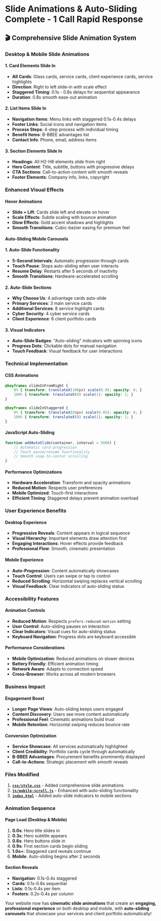 # Slide Animations & Auto-Sliding Complete - 1 Call Rapid Response

## 🎬 **Comprehensive Slide Animation System**

### **Desktop & Mobile Slide Animations**

#### **1. Card Elements Slide In**
- **All Cards**: Glass cards, service cards, client experience cards, service highlights
- **Direction**: Right to left slide-in with scale effect
- **Staggered Timing**: 0.1s - 0.8s delays for sequential appearance
- **Duration**: 0.8s smooth ease-out animation

#### **2. List Items Slide In**
- **Navigation Items**: Menu links with staggered 0.1s-0.4s delays
- **Footer Links**: Social icons and navigation items
- **Process Steps**: 4-step process with individual timing
- **Benefit Items**: B-BBEE advantages list
- **Contact Info**: Phone, email, address items

#### **3. Section Elements Slide In**
- **Headings**: All H2-H6 elements slide from right
- **Hero Content**: Title, subtitle, buttons with progressive delays
- **CTA Sections**: Call-to-action content with smooth reveals
- **Footer Elements**: Company info, links, copyright

### **Enhanced Visual Effects**

#### **Hover Animations**
- **Slide + Lift**: Cards slide left and elevate on hover
- **Scale Effects**: Subtle scaling with bounce animation
- **Glow Effects**: Gold accent shadows and highlights
- **Smooth Transitions**: Cubic-bezier easing for premium feel

#### **Auto-Sliding Mobile Carousels**

#### **1. Auto-Slide Functionality**
- **5-Second Intervals**: Automatic progression through cards
- **Touch Pause**: Stops auto-sliding when user interacts
- **Resume Delay**: Restarts after 5 seconds of inactivity
- **Smooth Transitions**: Hardware-accelerated scrolling

#### **2. Auto-Slide Sections**
- **Why Choose Us**: 4 advantage cards auto-slide
- **Primary Services**: 3 main service cards
- **Additional Services**: 8 service highlight cards
- **Cyber Security**: 4 cyber service cards
- **Client Experience**: 6 client portfolio cards

#### **3. Visual Indicators**
- **Auto-Slide Badges**: "Auto-sliding" indicators with spinning icons
- **Progress Dots**: Clickable dots for manual navigation
- **Touch Feedback**: Visual feedback for user interactions

### **Technical Implementation**

#### **CSS Animations**
```css
@keyframes slideInFromRight {
    0% { transform: translateX(100px) scale(0.9); opacity: 0; }
    100% { transform: translateX(0) scale(1); opacity: 1; }
}

@keyframes slideInStaggered {
    0% { transform: translateX(80px) scale(0.95); opacity: 0; }
    100% { transform: translateX(0) scale(1); opacity: 1; }
}
```

#### **JavaScript Auto-Sliding**
```javascript
function addAutoSlide(container, interval = 5000) {
    // Automatic card progression
    // Touch pause/resume functionality
    // Smooth snap-to-center scrolling
}
```

#### **Performance Optimizations**
- **Hardware Acceleration**: Transform and opacity animations
- **Reduced Motion**: Respects user preferences
- **Mobile Optimized**: Touch-first interactions
- **Efficient Timing**: Staggered delays prevent animation overload

### **User Experience Benefits**

#### **Desktop Experience**
- **Progressive Reveals**: Content appears in logical sequence
- **Visual Hierarchy**: Important elements draw attention first
- **Engaging Interactions**: Hover effects provide feedback
- **Professional Flow**: Smooth, cinematic presentation

#### **Mobile Experience**
- **Auto-Progression**: Content automatically showcases
- **Touch Control**: Users can swipe or tap to control
- **Reduced Scrolling**: Horizontal swiping replaces vertical scrolling
- **Visual Feedback**: Clear indicators of auto-sliding status

### **Accessibility Features**

#### **Animation Controls**
- **Reduced Motion**: Respects `prefers-reduced-motion` setting
- **User Control**: Auto-sliding pauses on interaction
- **Clear Indicators**: Visual cues for auto-sliding status
- **Keyboard Navigation**: Progress dots are keyboard accessible

#### **Performance Considerations**
- **Mobile Optimization**: Reduced animations on slower devices
- **Battery Friendly**: Efficient animation timing
- **Network Aware**: Adapts to connection speed
- **Cross-Browser**: Works across all modern browsers

### **Business Impact**

#### **Engagement Boost**
- **Longer Page Views**: Auto-sliding keeps users engaged
- **Content Discovery**: Users see more content automatically
- **Professional Feel**: Cinematic animations build trust
- **Mobile Retention**: Horizontal swiping reduces bounce rate

#### **Conversion Optimization**
- **Service Showcase**: All services automatically highlighted
- **Client Credibility**: Portfolio cards cycle through automatically
- **B-BBEE Advantages**: Procurement benefits prominently displayed
- **Call-to-Actions**: Strategic placement with smooth reveals

### **Files Modified**

1. **[`css/style.css`](css/style.css)** - Added comprehensive slide animations
2. **[`js/mobile-scroll.js`](js/mobile-scroll.js)** - Enhanced with auto-sliding functionality
3. **[`index.html`](index.html)** - Added auto-slide indicators to mobile sections

### **Animation Sequence**

#### **Page Load (Desktop & Mobile)**
1. **0.0s**: Hero title slides in
2. **0.3s**: Hero subtitle appears
3. **0.6s**: Hero buttons slide in
4. **0.9s**: First section cards begin sliding
5. **1.0s+**: Staggered card reveals continue
6. **Mobile**: Auto-sliding begins after 2 seconds

#### **Section Reveals**
- **Navigation**: 0.1s-0.4s staggered
- **Cards**: 0.1s-0.8s sequential
- **Lists**: 0.1s-0.4s per item
- **Footers**: 0.2s-0.4s per column

Your website now has **cinematic slide animations** that create an **engaging, professional experience** on both desktop and mobile, with **auto-sliding carousels** that showcase your services and client portfolio automatically!